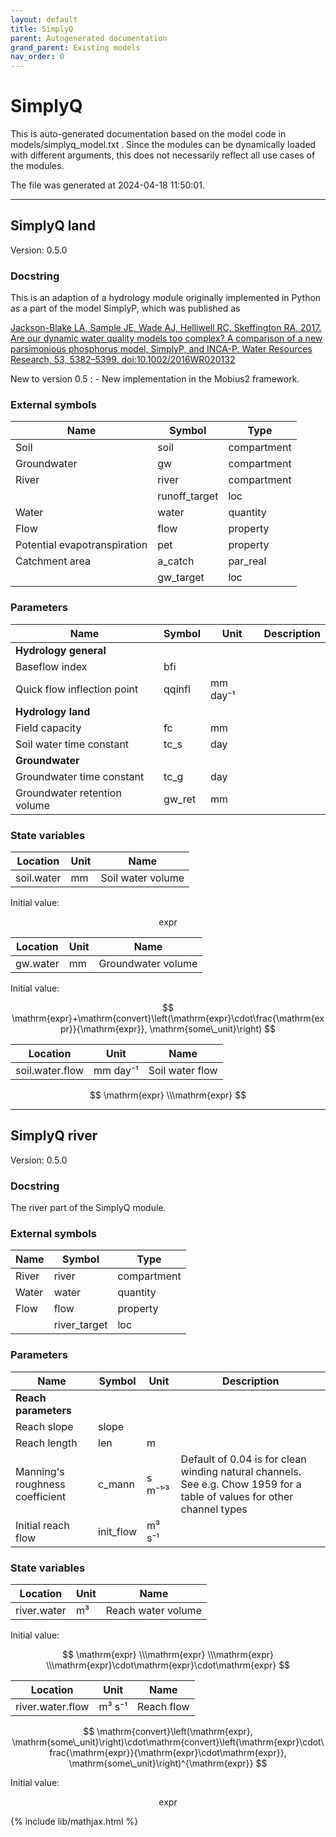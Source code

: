 ```yaml
---
layout: default
title: SimplyQ
parent: Autogenerated documentation
grand_parent: Existing models
nav_order: 0
---
```


# SimplyQ

This is auto-generated documentation based on the model code in models/simplyq_model.txt .
Since the modules can be dynamically loaded with different arguments, this does not necessarily reflect all use cases of the modules.

The file was generated at 2024-04-18 11:50:01.

---

## SimplyQ land

Version: 0.5.0

### Docstring

This is an adaption of a hydrology module originally implemented in Python as a part of the model SimplyP, which was published as

[Jackson-Blake LA, Sample JE, Wade AJ, Helliwell RC, Skeffington RA. 2017. Are our dynamic water quality models too complex? A comparison of a new parsimonious phosphorus model, SimplyP, and INCA-P. Water Resources Research, 53, 5382–5399. doi:10.1002/2016WR020132](https://doi.org/10.1002/2016WR020132)

New to version 0.5 :
	- New implementation in the Mobius2 framework.

### External symbols

| Name | Symbol | Type |
| ---- | ------ | ---- |
| Soil | soil | compartment |
| Groundwater | gw | compartment |
| River | river | compartment |
|  | runoff_target | loc |
| Water | water | quantity |
| Flow | flow | property |
| Potential evapotranspiration | pet | property |
| Catchment area | a_catch | par_real |
|  | gw_target | loc |

### Parameters

| Name | Symbol | Unit |  Description |
| ---- | ------ | ---- |  ----------- |
| **Hydrology general** | | | |
| Baseflow index | bfi |  |  |
| Quick flow inflection point | qqinfl | mm day⁻¹ |  |
| **Hydrology land** | | | |
| Field capacity | fc | mm |  |
| Soil water time constant | tc_s | day |  |
| **Groundwater** | | | |
| Groundwater time constant | tc_g | day |  |
| Groundwater retention volume | gw_ret | mm |  |

### State variables

| Location | Unit | Name |
| -------- | ---- | ---- |
| soil.water | mm | Soil water volume |

Initial value:

$$
\mathrm{expr}
$$

| Location | Unit | Name |
| -------- | ---- | ---- |
| gw.water | mm | Groundwater volume |

Initial value:

$$
\mathrm{expr}+\mathrm{convert}\left(\mathrm{expr}\cdot\frac{\mathrm{expr}}{\mathrm{expr}}, \mathrm{some\_unit}\right)
$$

| Location | Unit | Name |
| -------- | ---- | ---- |
| soil.water.flow | mm day⁻¹ | Soil water flow |

$$
\mathrm{expr} \\\mathrm{expr}
$$

---

## SimplyQ river

Version: 0.5.0

### Docstring

The river part of the SimplyQ module.

### External symbols

| Name | Symbol | Type |
| ---- | ------ | ---- |
| River | river | compartment |
| Water | water | quantity |
| Flow | flow | property |
|  | river_target | loc |

### Parameters

| Name | Symbol | Unit |  Description |
| ---- | ------ | ---- |  ----------- |
| **Reach parameters** | | | |
| Reach slope | slope |  |  |
| Reach length | len | m |  |
| Manning's roughness coefficient | c_mann | s m⁻¹′³ | Default of 0.04 is for clean winding natural channels. See e.g. Chow 1959 for a table of values for other channel types |
| Initial reach flow | init_flow | m³ s⁻¹ |  |

### State variables

| Location | Unit | Name |
| -------- | ---- | ---- |
| river.water | m³ | Reach water volume |

Initial value:

$$
\mathrm{expr} \\\mathrm{expr} \\\mathrm{expr} \\\mathrm{expr}\cdot\mathrm{expr}\cdot\mathrm{expr}
$$

| Location | Unit | Name |
| -------- | ---- | ---- |
| river.water.flow | m³ s⁻¹ | Reach flow |

$$
\mathrm{convert}\left(\mathrm{expr}, \mathrm{some\_unit}\right)\cdot\mathrm{convert}\left(\mathrm{expr}\cdot\frac{\mathrm{expr}}{\mathrm{expr}\cdot\mathrm{expr}}, \mathrm{some\_unit}\right)^{\mathrm{expr}}
$$

Initial value:

$$
\mathrm{expr}
$$



{% include lib/mathjax.html %}


